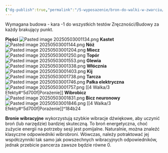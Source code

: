 ```yaml
---
{"dg-publish":true,"permalink":"/5-wyposazenie/bron-do-walki-w-zwarciu/","dgPassFrontmatter":true}
---
```


Wymagana budowa - kara -1 do wszystkich testów Zręczności/Budowy za każdy brakujący punkt.

**Pięści**
![Pasted image 20250503001134.png](/img/user/6%20Obrazy/Pasted%20image%2020250503001134.png)
**Kastet**
![Pasted image 20250503001144.png](/img/user/6%20Obrazy/Pasted%20image%2020250503001144.png)
**Nóż**
![Pasted image 20250503001204.png](/img/user/6%20Obrazy/Pasted%20image%2020250503001204.png)
**Miecz**
![Pasted image 20250503001250.png](/img/user/6%20Obrazy/Pasted%20image%2020250503001250.png)
**Topór**
![Pasted image 20250503001553.png](/img/user/6%20Obrazy/Pasted%20image%2020250503001553.png)
**Glewia**
![Pasted image 20250503001338.png](/img/user/6%20Obrazy/Pasted%20image%2020250503001338.png)
**Włócznia**
![Pasted image 20250503001403.png](/img/user/6%20Obrazy/Pasted%20image%2020250503001403.png)
**Kij**
![Pasted image 20250503001738.png](/img/user/6%20Obrazy/Pasted%20image%2020250503001738.png)
**Tarcza**
![Pasted image 20250503001746.png](/img/user/6%20Obrazy/Pasted%20image%2020250503001746.png)
**Pałka elektryczna**
![Pasted image 20250503001757.png](/img/user/6%20Obrazy/Pasted%20image%2020250503001757.png)
[[4 Walka/3 Efekty#^5d700f\|Porażenie]]
**Wibrobicz**
![Pasted image 20250503001831.png](/img/user/6%20Obrazy/Pasted%20image%2020250503001831.png)
**Bicz neuronowy**
![Pasted image 20250503001846.png](/img/user/6%20Obrazy/Pasted%20image%2020250503001846.png)
[[4 Walka/3 Efekty#^5d700f\|Porażenie]]^184b24


**Bronie wibracyjne** wykorzystują szybkie wibracje dźwiękowe, aby uczynić broń (lub narzędzie) bardziej skuteczną. To broń energetyczna, choć zużycie energii na potrzeby sesji jest pomijalne. Naturalnie, można znaleźć klasyczne odpowiedniki wibrobroni. Wówczas, należy potraktować jej współczynniki tak samo jak powszechnych wibracyjnych odpowiedników, jednak przebicie pancerza zawsze będzie równe 0.